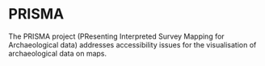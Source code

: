 # PRISMA

The PRISMA project (PResenting Interpreted Survey Mapping for Archaeological data) addresses accessibility issues for the visualisation of archaeological data on maps.
